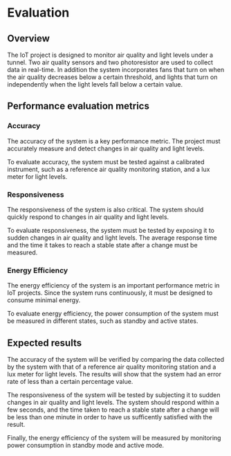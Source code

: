 # Evaluation

## Overview
The IoT project is designed to monitor air quality and light levels under a tunnel. Two air quality sensors and two photoresistor are used to collect data in real-time. In addition the system incorporates fans that turn on when the air quality decreases below a certain threshold, and lights that turn on independently when the light levels fall below a certain value.

## Performance evaluation metrics

### Accuracy

The accuracy of the system is a key performance metric. The project must accurately measure and detect changes in air quality and light levels. 

To evaluate accuracy, the system must be tested against a calibrated instrument, such as a reference air quality monitoring station, and a lux meter for light levels. 

### Responsiveness

The responsiveness of the system is also critical. The system should quickly respond to changes in air quality and light levels.

To evaluate responsiveness, the system must be tested by exposing it to sudden changes in air quality and light levels. The average response time and the time it takes to reach a stable state after a change must be measured.

### Energy Efficiency

The energy efficiency of the system is an important performance metric in IoT projects. Since the system runs continuously, it must be designed to consume minimal energy.

To evaluate energy efficiency, the power consumption of the system must be measured in different states, such as standby and active states.

## Expected results

The accuracy of the system will be verified by comparing the data collected by the system with that of a reference air quality monitoring station and a lux meter for light levels. The results will show that the system had an error rate of less than a certain percentage value.

The responsiveness of the system will be tested by subjecting it to sudden changes in air quality and light levels. The system should respond within a few seconds, and the time taken to reach a stable state after a change will be less than one minute in order to have us sufficently satisfied with the result.

Finally, the energy efficiency of the system will be measured by monitoring power consumption in standby mode and active mode.

